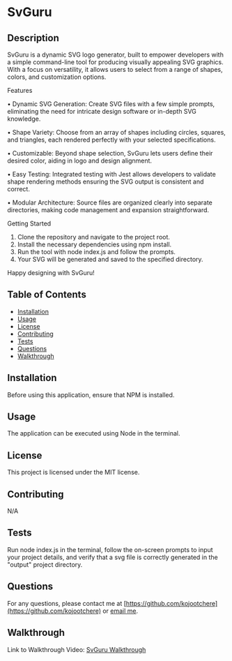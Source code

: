 # SvGuru

## Description

SvGuru is a dynamic SVG logo generator, built to empower developers with a simple command-line tool for producing visually appealing SVG graphics. With a focus on versatility, it allows users to select from a range of shapes, colors, and customization options.

Features

•	Dynamic SVG Generation: Create SVG files with a few simple prompts, eliminating the need for intricate design software or in-depth SVG knowledge.

•	Shape Variety: Choose from an array of shapes including circles, squares, and triangles, each rendered perfectly with your selected specifications.

•	Customizable: Beyond shape selection, SvGuru lets users define their desired color, aiding in logo and design alignment.

•	Easy Testing: Integrated testing with Jest allows developers to validate shape rendering methods ensuring the SVG output is consistent and correct.

•	Modular Architecture: Source files are organized clearly into separate directories, making code management and expansion straightforward.

Getting Started

1. Clone the repository and navigate to the project root.
2. Install the necessary dependencies using npm install.
3. Run the tool with node index.js and follow the prompts.
4. Your SVG will be generated and saved to the specified directory.

Happy designing with SvGuru!

## Table of Contents
- [Installation](#installation)
- [Usage](#usage)
- [License](#license)
- [Contributing](#contributing)
- [Tests](#tests)
- [Questions](#questions)
- [Walkthrough](#walkthrough)

## Installation
Before using this application, ensure that NPM is installed.

## Usage
The application can be executed using Node in the terminal.

## License
This project is licensed under the MIT license.

## Contributing
N/A

## Tests
Run node index.js in the terminal, follow the on-screen prompts to input your project details, and verify that a svg file is correctly generated in the "output" project directory.

## Questions
For any questions, please contact me at [https://github.com/kojootchere](https://github.com/kojootchere) or [email me](mailto:kojootchere@gmail.com).

## Walkthrough

Link to Walkthrough Video: [SvGuru Walkthrough](https://github.com/kojootchere/SvGuru/raw/main/SvGuru-Walkthrough.mov)